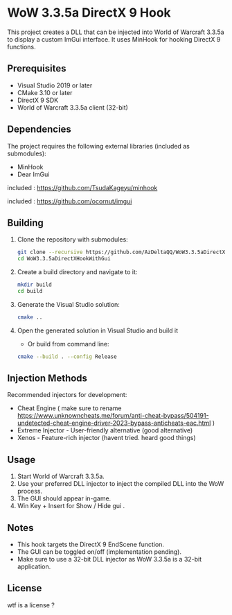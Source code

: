 # WoW 3.3.5a DirectX 9 Hook

This project creates a DLL that can be injected into World of Warcraft 3.3.5a to display a custom ImGui interface.  It uses MinHook for hooking DirectX 9 functions.

## Prerequisites

-   Visual Studio 2019 or later
-   CMake 3.10 or later
-   DirectX 9 SDK
-   World of Warcraft 3.3.5a client (32-bit)

## Dependencies

The project requires the following external libraries (included as submodules):

-   MinHook
-   Dear ImGui

included : https://github.com/TsudaKageyu/minhook

included : https://github.com/ocornut/imgui
## Building

1.  Clone the repository with submodules:

    ```bash
    git clone --recursive https://github.com/AzDeltaQQ/WoW3.3.5aDirectXHookWithGui.git
    cd WoW3.3.5aDirectXHookWithGui
    ```

2.  Create a build directory and navigate to it:

    ```bash
    mkdir build
    cd build
    ```

3.  Generate the Visual Studio solution:

    ```bash
    cmake ..
    ```

4.  Open the generated solution in Visual Studio and build it
    -   Or build from command line:

    ```bash
    cmake --build . --config Release
    ```


## Injection Methods

Recommended injectors for development:

-   Cheat Engine ( make sure to rename https://www.unknowncheats.me/forum/anti-cheat-bypass/504191-undetected-cheat-engine-driver-2023-bypass-anticheats-eac.html )
-   Extreme Injector - User-friendly alternative (good alternative)
-   Xenos - Feature-rich injector (havent tried. heard good things)

## Usage

1.  Start World of Warcraft 3.3.5a.
2.  Use your preferred DLL injector to inject the compiled DLL into the WoW process.
3.  The GUI should appear in-game.
4. Win Key + Insert for Show / Hide gui . 

## Notes

-   This hook targets the DirectX 9 EndScene function.
-   The GUI can be toggled on/off (implementation pending).
-   Make sure to use a 32-bit DLL injector as WoW 3.3.5a is a 32-bit application.

## License

wtf is a license ?
